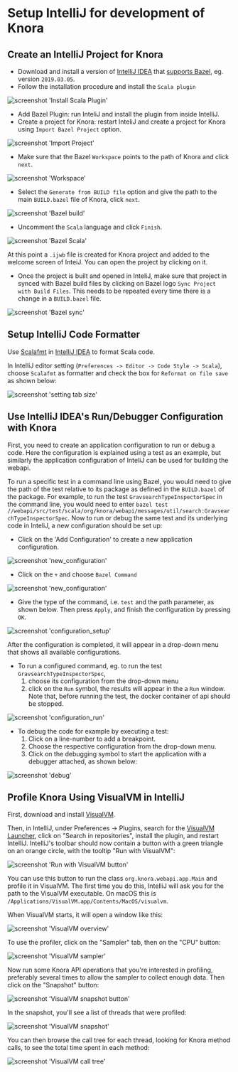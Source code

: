 <!---
Copyright © 2015-2021 the contributors (see Contributors.md).

This file is part of DSP — DaSCH Service Platform.

DSP is free software: you can redistribute it and/or modify
it under the terms of the GNU Affero General Public License as published
by the Free Software Foundation, either version 3 of the License, or
(at your option) any later version.

DSP is distributed in the hope that it will be useful,
but WITHOUT ANY WARRANTY; without even the implied warranty of
MERCHANTABILITY or FITNESS FOR A PARTICULAR PURPOSE.  See the
GNU Affero General Public License for more details.

You should have received a copy of the GNU Affero General Public
License along with DSP.  If not, see <http://www.gnu.org/licenses/>.
-->

# Setup IntelliJ for development of Knora

## Create an IntelliJ Project for Knora

  - Download and install a version of [IntelliJ IDEA](https://www.jetbrains.com/idea/) that [supports Bazel](https://plugins.jetbrains.com/plugin/8609-bazel/versions), eg. version `2019.03.05`.
  - Follow the installation procedure and install the `Scala plugin`

![screenshot 'Install Scala Plugin'](figures/install-scala-plugin.png)

  - Add Bazel Plugin: run InteliJ and install the plugin from inside IntelliJ.
  - Create a project for Knora: restart InteliJ and create a project for Knora using `Import Bazel Project` option.
  
  ![screenshot 'Import Project'](figures/import-bazel-project.png)
  
  - Make sure that the Bazel `Workspace` points to the path of Knora and click `next`.
  
  ![screenshot 'Workspace'](figures/bazel-workspace.png)
  
  - Select the `Generate from BUILD file` option and give the path to the main `BUILD.bazel` file of Knora, click `next`.
  
  ![screenshot 'Bazel build'](figures/bazel-buildFile.png)
  
  - Uncomment the `Scala` language and click `Finish`.
  
  ![screenshot 'Bazel Scala'](figures/bazel-UncommentScala.png)
  
  At this point a `.ijwb` file is created for Knora project and added to the welcome screen of InteiJ. You can open the project by clicking on it.

  - Once the project is built and opened in InteliJ, make sure that project in synced with Bazel build files by clicking
   on Bazel logo `Sync Project with Build Files`. This needs to be repeated every time there is a change in a `BUILD.bazel` file.
   
   ![screenshot 'Bazel sync'](figures/bazel-sync.png)

## Setup IntelliJ Code Formatter

Use [Scalafmt](https://scalameta.org/scalafmt/) in [IntelliJ IDEA](https://www.jetbrains.com/idea) to format Scala code.

In IntelliJ editor setting (`Preferences -> Editor -> Code Style -> Scala`), choose `Scalafmt` as formatter and check the box for 
`Reformat on file save` as shown below:

 ![screenshot 'setting tab size'](figures/setup_formatting.png)
 
## Use IntelliJ IDEA's Run/Debugger Configuration with Knora

First, you need to create an application configuration to run or debug a code. Here the configuration is explained using a test as an 
  example, but similarly the application configuration of InteliJ can be used for building the webapi.
  
To run a specific test in a command line using Bazel, you would need to give the path of the test relative to its 
  package as defined in the `BUILD.bazel` of the package. For example, to run the test  `GravsearchTypeInspectorSpec` in the
   command line, you would need to enter `bazel test //webapi/src/test/scala/org/knora/webapi/messages/util/search:GravsearchTypeInspectorSpec`.
  Now to run or debug the same test and its underlying code in InteliJ, a new configuration should be
  set up:
  
   - Click on the 'Add Configuration' to create a new application configuration. 
    
![screenshot 'new_configuration'](figures/bazel-new-config.png)

   - Click on the `+` and choose `Bazel Command` 
   
![screenshot 'new_configuration'](figures/bazel-command-config.png)

   - Give the type of the command, i.e. `test` and the path parameter, as shown below. Then press `Apply`, and finish 
   the configuration by pressing `OK`.

![screenshot 'configuration_setup'](figures/bazel-config-setup.png)

After the configuration is completed, it will appear in a drop-down menu that shows all available configurations. 

  - To run a configured command, eg. to run the test `GravsearchTypeInspectorSpec`, 
    1. choose its configuration from the drop-down menu
    2. click on the `Run` symbol, the results will appear in the a `Run` window. Note that, before running the test, the 
    docker container of api should be stopped. 
    
![screenshot 'configuration_run'](figures/bazel-run-config.png)

  - To debug the code for example by executing a test: 
    1. Click on a line-number to add a breakpoint. 
    2. Choose the respective configuration from the drop-down menu. 
    3. Click on the debugging symbol to start the application with a debugger attached, as shown below:

![screenshot 'debug'](figures/bazel-debug.png)

## Profile Knora Using VisualVM in IntelliJ

First, download and install [VisualVM](https://visualvm.github.io/).

Then, in IntelliJ, under Preferences -\> Plugins, search for the
[VisualVM
Launcher](https://plugins.jetbrains.com/plugin/7115-visualvm-launcher),
click on "Search in repositories", install the plugin, and restart
IntelliJ. IntelliJ's toolbar should now contain a button with a green
triangle on an orange circle, with the tooltip "Run with VisualVM":

![screenshot 'Run with VisualVM button'](figures/launch-visualvm.png)

You can use this button to run the class `org.knora.webapi.app.Main` and
profile it in VisualVM. The first time you do this, IntelliJ will ask
you for the path to the VisualVM executable. On macOS this is
`/Applications/VisualVM.app/Contents/MacOS/visualvm`.

When VisualVM starts, it will open a window like this:

![screenshot 'VisualVM overview'](figures/visualvm-overview.png)

To use the profiler, click on the "Sampler" tab, then on the "CPU"
button:

![screenshot 'VisualVM sampler'](figures/visualvm-sampler.png)

Now run some Knora API operations that you're interested in profiling,
preferably several times to allow the sampler to collect enough data.
Then click on the "Snapshot" button:

![screenshot 'VisualVM snapshot
button'](figures/visualvm-snapshot-button.png)

In the snapshot, you'll see a list of threads that were profiled:

![screenshot 'VisualVM snapshot'](figures/visualvm-snapshot.png)

You can then browse the call tree for each thread, looking for Knora
method calls, to see the total time spent in each method:

![screenshot 'VisualVM call tree'](figures/visualvm-call-tree.png)
